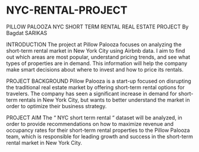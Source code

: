 # NYC-RENTAL-PROJECT


PILLOW PALOOZA  NYC SHORT TERM RENTAL REAL ESTATE PROJECT
By Bagdat SARIKAS


INTRODUCTION
The project at Pillow Palooza focuses on analyzing the short-term rental market in New York City using Airbnb data. I aim to find out which areas are most popular, understand pricing trends, and see what types of properties are in demand. This information will help the company make smart decisions about where to invest and how to price its rentals.




PROJECT   BACKGROUND
Pillow Palooza is a start-up focused on disrupting the traditional real estate market by offering short-term rental options for travelers. The company has seen a significant increase in demand for short-term rentals in New York City, but wants to better understand the market in order to optimize their business strategy.


PROJECT AIM
The “ NYC short term rental “ dataset will be analyzed, in order to provide recommendations on how to maximize revenue and occupancy rates for their short-term rental properties to the Pillow Palooza team, which is responsible for leading growth and success in the short-term rental market in New York City.


